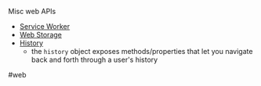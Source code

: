 Misc web APIs

- [Service Worker](https://developer.mozilla.org/en-US/docs/Web/API/Service_Worker_API)
- [Web Storage](https://developer.mozilla.org/en-US/docs/Web/API/Web_Storage_API)
- [History](https://developer.mozilla.org/en-US/docs/Web/API/History_API)
	- the `history` object exposes methods/properties that let you navigate back and forth through a user's history

#web